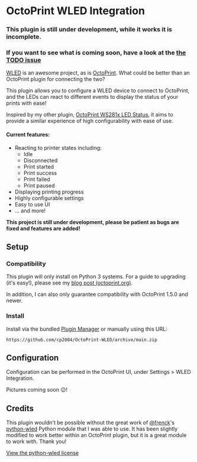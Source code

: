# OctoPrint WLED Integration

### This plugin is still under development, while it works it is incomplete.
### If you want to see what is coming soon, have a look at the [the TODO issue](https://github.com/cp2004/OctoPrint-WLED/issues/2)

[WLED](https://github.com/Aircoookie/WLED) is an awesome project, as is [OctoPrint](https://octoprint.org).
What could be better than an OctoPrint plugin for connecting the two?

This plugin allows you to configure a WLED device to connect to OctoPrint, and the LEDs can react to different events
to display the status of your prints with ease!

Inspired by my other plugin, [OctoPrint WS281x LED Status](https://github.com/cp2004/OctoPrint-WS281x_LED_Status), it
aims to provide a similar experience of high configurability with ease of use.

#### Current features:

- Reacting to printer states including:
  - Idle
  - Disconnected
  - Print started
  - Print success
  - Print failed
  - Print paused
- Displaying printing progress
- Highly configurable settings
- Easy to use UI
- ... and more!

**This project is still under development, please be patient as bugs are fixed and features are added!**

## Setup

### Compatibility

This plugin will only install on Python 3 systems. For a guide to upgrading (it's easy!), please see my
[blog post (octoprint.org)](https://octoprint.org/blog/2020/09/10/upgrade-to-py3/).

In addition, I can also only guarantee compatibility with OctoPrint 1.5.0 and newer.

### Install

Install via the bundled [Plugin Manager](https://docs.octoprint.org/en/master/bundledplugins/pluginmanager.html)
or manually using this URL:

    https://github.com/cp2004/OctoPrint-WLED/archive/main.zip

## Configuration

Configuration can be performed in the OctoPrint UI, under Settings > WLED Integration.

Pictures coming soon 😉!

## Credits

This plugin wouldn't be possible without the great work of [@frenck](https://github.com/frenck)'s
[python-wled](https://github.com/frenck/python-wled) Python module that I was able to use. It has been slightly modified
to work better within an OctoPrint plugin, but it is a great module to work with. Thank you!

[View the python-wled license](https://github.com/cp2004/OctoPrint-WLED/blob/main/octoprint_wled/wled/LICENSE.md)
